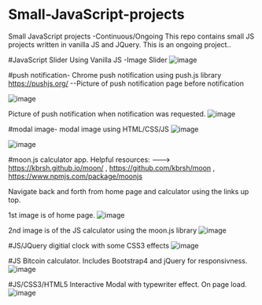 # Small-JavaScript-projects
Small JavaScript projects -Continuous/Ongoing
This repo contains small JS projects written in vanilla JS and JQuery. This is an ongoing project..

#JavaScript Slider
Using Vanilla JS -Image Slider
![image](https://user-images.githubusercontent.com/23155302/39590753-ca6e0410-4ecf-11e8-8106-099be9f684bc.png)


#push notification-
Chrome push notification using push.js library  https://pushjs.org/ 
--Picture of push notification page before notification

![image](https://user-images.githubusercontent.com/23155302/39591794-d6757484-4ed2-11e8-9bec-9c4d07a729fa.png)

Picture of push notification when notification was requested.
![image](https://user-images.githubusercontent.com/23155302/39591852-054986ba-4ed3-11e8-8f42-ecca2bd85cb1.png)

#modal image-
modal image using HTML/CSS/JS
![image](https://user-images.githubusercontent.com/23155302/39590944-4b1376ea-4ed0-11e8-982b-56bf71108a23.png)

![image](https://user-images.githubusercontent.com/23155302/39590985-6385ba8a-4ed0-11e8-9aa2-a4862434214f.png)


#moon.js calculator app.  Helpful resources: ---> https://kbrsh.github.io/moon/ , https://github.com/kbrsh/moon , https://www.npmjs.com/package/moonjs

Navigate back and forth from home page and calculator using the links up top. 

1st image is of home page.
![image](https://user-images.githubusercontent.com/23155302/39591447-c64012fa-4ed1-11e8-9ee1-cc4528e51623.png)

2nd image is of the JS calculator using the moon.js library
![image](https://user-images.githubusercontent.com/23155302/39591463-d8b24ec6-4ed1-11e8-8256-3331cfc02522.png)

#JS/JQuery digitial clock with some CSS3 effects
![image](https://user-images.githubusercontent.com/23155302/39590497-128330aa-4ecf-11e8-958e-7d7c9a2f6759.png)


#JS Bitcoin calculator. Includes Bootstrap4 and jQuery for responsivness. 
![image](https://user-images.githubusercontent.com/23155302/39590598-62105026-4ecf-11e8-94b5-deb39e782c8a.png)

#JS/CSS3/HTML5 Interactive Modal with typewriter effect. On page load. 
![image](https://user-images.githubusercontent.com/23155302/39591122-c48e6188-4ed0-11e8-9b62-14caaf887715.png)
